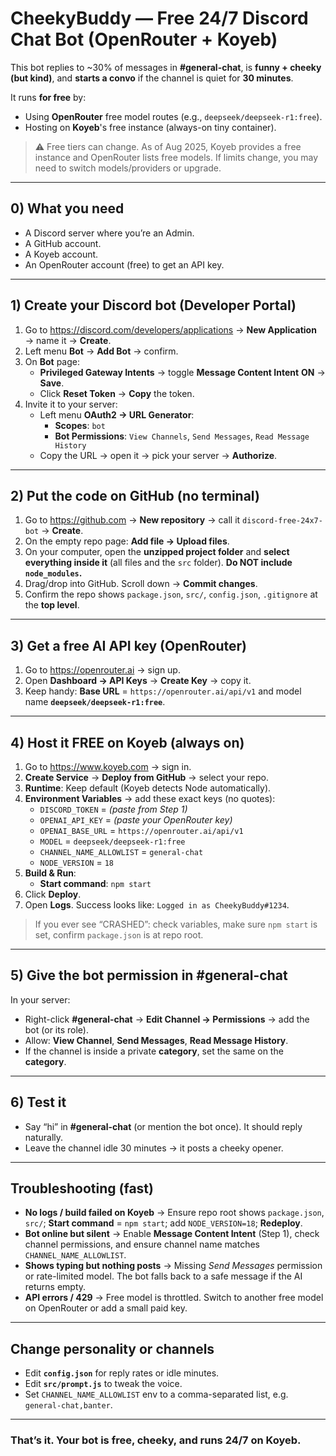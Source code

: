 # CheekyBuddy — Free 24/7 Discord Chat Bot (OpenRouter + Koyeb)

This bot replies to ~30% of messages in **#general-chat**, is **funny + cheeky (but kind)**, and **starts a convo** if the channel is quiet for **30 minutes**.

It runs **for free** by:
- Using **OpenRouter** free model routes (e.g., `deepseek/deepseek-r1:free`).
- Hosting on **Koyeb**'s free instance (always-on tiny container).

> ⚠️ Free tiers can change. As of Aug 2025, Koyeb provides a free instance and OpenRouter lists free models. If limits change, you may need to switch models/providers or upgrade.

---

## 0) What you need
- A Discord server where you’re an Admin.
- A GitHub account.
- A Koyeb account.
- An OpenRouter account (free) to get an API key.

---

## 1) Create your Discord bot (Developer Portal)

1. Go to https://discord.com/developers/applications → **New Application** → name it → **Create**.
2. Left menu **Bot** → **Add Bot** → confirm.
3. On **Bot** page:
   - **Privileged Gateway Intents** → toggle **Message Content Intent** **ON** → **Save**.
   - Click **Reset Token** → **Copy** the token.
4. Invite it to your server:
   - Left menu **OAuth2 → URL Generator**:
     - **Scopes**: `bot`
     - **Bot Permissions**: `View Channels`, `Send Messages`, `Read Message History`
   - Copy the URL → open it → pick your server → **Authorize**.

---

## 2) Put the code on GitHub (no terminal)

1. Go to https://github.com → **New repository** → call it `discord-free-24x7-bot` → **Create**.
2. On the empty repo page: **Add file → Upload files**.
3. On your computer, open the **unzipped project folder** and **select everything inside it** (all files and the `src` folder). **Do NOT include `node_modules`.**
4. Drag/drop into GitHub. Scroll down → **Commit changes**.
5. Confirm the repo shows `package.json`, `src/`, `config.json`, `.gitignore` at the **top level**.

---

## 3) Get a free AI API key (OpenRouter)

1. Go to https://openrouter.ai → sign up.
2. Open **Dashboard → API Keys** → **Create Key** → copy it.
3. Keep handy: **Base URL** = `https://openrouter.ai/api/v1` and model name **`deepseek/deepseek-r1:free`**.

---

## 4) Host it FREE on Koyeb (always on)

1. Go to https://www.koyeb.com → sign in.
2. **Create Service** → **Deploy from GitHub** → select your repo.
3. **Runtime**: Keep default (Koyeb detects Node automatically).
4. **Environment Variables** → add these exact keys (no quotes):
   - `DISCORD_TOKEN` = *(paste from Step 1)*
   - `OPENAI_API_KEY` = *(paste your OpenRouter key)*
   - `OPENAI_BASE_URL` = `https://openrouter.ai/api/v1`
   - `MODEL` = `deepseek/deepseek-r1:free`
   - `CHANNEL_NAME_ALLOWLIST` = `general-chat`
   - `NODE_VERSION` = `18`
5. **Build & Run**:
   - **Start command**: `npm start`
6. Click **Deploy**.
7. Open **Logs**. Success looks like: `Logged in as CheekyBuddy#1234`.

> If you ever see “CRASHED”: check variables, make sure `npm start` is set, confirm `package.json` is at repo root.

---

## 5) Give the bot permission in #general-chat

In your server:
- Right-click **#general-chat** → **Edit Channel → Permissions** → add the bot (or its role).
- Allow: **View Channel**, **Send Messages**, **Read Message History**.
- If the channel is inside a private **category**, set the same on the **category**.

---

## 6) Test it
- Say “hi” in **#general-chat** (or mention the bot once). It should reply naturally.
- Leave the channel idle 30 minutes → it posts a cheeky opener.

---

## Troubleshooting (fast)
- **No logs / build failed on Koyeb** → Ensure repo root shows `package.json`, `src/`; **Start command** = `npm start`; add `NODE_VERSION=18`; **Redeploy**.
- **Bot online but silent** → Enable **Message Content Intent** (Step 1), check channel permissions, and ensure channel name matches `CHANNEL_NAME_ALLOWLIST`.
- **Shows typing but nothing posts** → Missing *Send Messages* permission or rate-limited model. The bot falls back to a safe message if the AI returns empty.
- **API errors / 429** → Free model is throttled. Switch to another free model on OpenRouter or add a small paid key.

---

## Change personality or channels
- Edit **`config.json`** for reply rates or idle minutes.
- Edit **`src/prompt.js`** to tweak the voice.
- Set `CHANNEL_NAME_ALLOWLIST` env to a comma-separated list, e.g. `general-chat,banter`.

---

### That’s it. Your bot is free, cheeky, and runs 24/7 on Koyeb.
